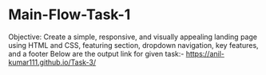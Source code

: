 # Main-Flow-Task-1
Objective:
Create a simple, responsive, and visually appealing landing page using HTML and CSS, featuring section, dropdown navigation, key features, and a footer
Below are the output link for given task:- https://anil-kumar111.github.io/Task-3/
